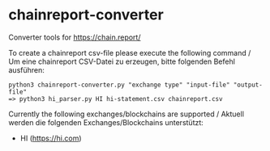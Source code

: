 # chainreport-converter
Converter tools for <https://chain.report/>

To create a chainreport csv-file please execute the following command / 
Um eine chainreport CSV-Datei zu erzeugen, bitte folgenden Befehl ausführen:

    python3 chainreport-converter.py "exchange type" "input-file" "output-file"
    => python3 hi_parser.py HI hi-statement.csv chainreport.csv


Currently the following exchanges/blockchains are supported / 
Aktuell werden die folgenden Exchanges/Blockchains unterstützt:

- HI (<https://hi.com>)
